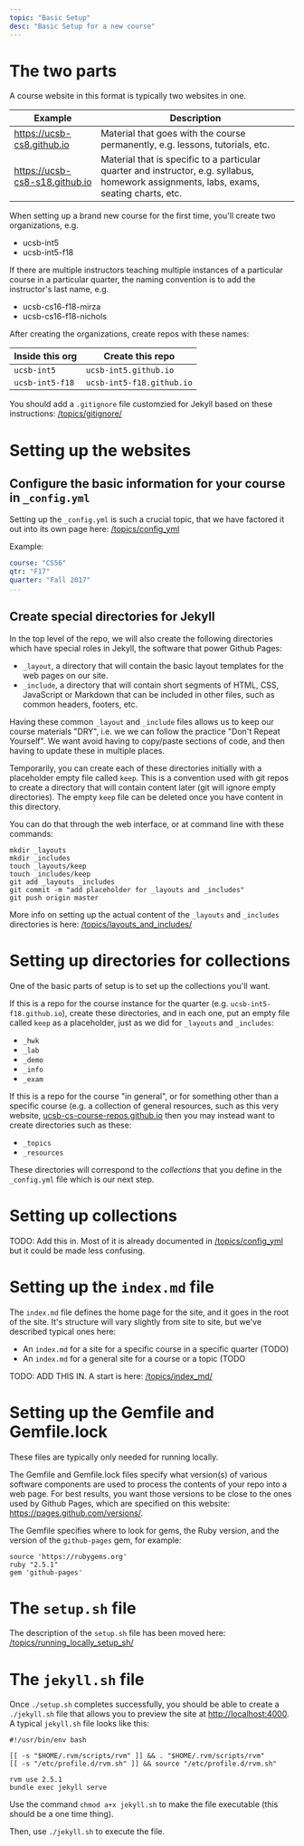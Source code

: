 ```yaml
---
topic: "Basic Setup"
desc: "Basic Setup for a new course"
---
```


# The two parts

A course website in this format is typically two websites in one.

| Example | Description |
|---------|-------------|
| <https://ucsb-cs8.github.io> | Material that goes with the course permanently, e.g. lessons, tutorials, etc. |
| <https://ucsb-cs8-s18.github.io> | Material that is specific to a particular quarter and instructor, e.g. syllabus, homework assignments, labs, exams, seating charts, etc. |

When setting up a brand new course for the first time, you'll create two organizations, e.g.

* ucsb-int5
* ucsb-int5-f18

If there are multiple instructors teaching multiple instances of a particular course in a particular quarter, the naming convention is to add the instructor's last name, e.g.

* ucsb-cs16-f18-mirza
* ucsb-cs16-f18-nichols

After creating the organizations, create repos with these names:

| Inside this org | Create this repo |
|-|-|
| `ucsb-int5` | `ucsb-int5.github.io` |
| `ucsb-int5-f18` | `ucsb-int5-f18.github.io` |

You should add a `.gitignore` file customzied for Jekyll based on these instructions: [/topics/gitignore/](/topics/gitignore/)

# Setting up the websites

## Configure the basic information for your course in `_config.yml`

Setting up the `_config.yml` is such a crucial topic, that we 
have factored it out into its own page here: [/topics/config_yml](/topics/config_yml/)

Example:

```yml
course: "CS56"
qtr: "F17"
quarter: "Fall 2017"
...
```

## Create special directories for Jekyll

In the top level of the repo, we will also create the following directories which have special roles in Jekyll, the software that power Github Pages:

* `_layout`, a directory that will contain the basic layout templates for the web pages on our site.
* `_include`, a directory that will contain short segments of HTML, CSS, JavaScript or Markdown that can be included in other files, such as common headers, footers, etc.  

Having these common `_layout` and `_include` files allows us to keep our course materials "DRY", i.e. we we can follow the practice "Don't Repeat Yourself".  We want avoid having to copy/paste sections of code, and then having to update these in multiple places.

Temporarily, you can create each of these directories initially with a placeholder empty file called `keep`.   This is a convention used with git repos to create a directory that will contain content later (git will ignore empty directories).    The empty `keep` file can be deleted once you have content in this directory.

You can do that through the web interface, or at command line with these commands:

```
mkdir _layouts
mkdir _includes
touch _layouts/keep
touch _includes/keep
git add _layouts _includes
git commit -m "add placeholder for _layouts and _includes"
git push origin master
```

More info on setting up the actual content of the `_layouts` and `_includes` directories is here: [/topics/layouts_and_includes/](/topics/layouts_and_includes/)


# Setting up directories for collections

One of the basic parts of setup is to set up the collections you'll want.

If this is a repo for the course instance for the quarter (e.g. `ucsb-int5-f18.github.io`), create these directories, and in each one, put an empty file called `keep`
as a placeholder, just as we did for `_layouts` and `_includes`:

* `_hwk`
* `_lab`
* `_demo`
* `_info`
* `_exam`

If this is a repo for the course "in general", or for something other than a specific course (e.g. a collection of general resources, such as this very website, [ucsb-cs-course-repos.github.io](/) then you may instead want to create directories such as these:

* `_topics`
* `_resources`

These directories will correspond to the *collections* that you define in the `_config.yml` file which is our next step.

# Setting up collections

TODO: Add this in.   Most of it is already documented in [/topics/config_yml](/topics/config_yml/) but it could be made less confusing.

# Setting up the `index.md` file

The `index.md` file defines the home page for the site, and it goes in the root of the site.  It's structure will vary slightly from site to site, but we've described typical ones here:

* An `index.md` for a site for a specific course in a specific quarter  (TODO)
* An `index.md` for a general site for a course or a topic (TODO

TODO: ADD THIS IN.   A start is here: [/topics/index_md/](/topics/index_md/)

# Setting up the Gemfile and Gemfile.lock

These files are typically only needed for running locally.

The Gemfile and Gemfile.lock files specify what version(s) of various software components are used to process the contents of your repo into a web page.   For best results, you want those versions to be close to the ones used by Github Pages, which are specified on this website: <https://pages.github.com/versions/>.

The Gemfile specifies where to look for gems, the Ruby version, and the version of the `github-pages` gem, for example:

```
source 'https://rubygems.org'
ruby "2.5.1"
gem 'github-pages'
```

# The `setup.sh` file

The description of the `setup.sh` file has been moved here: [/topics/running_locally_setup_sh/](/topics/running_locally_setup_sh/)



# The `jekyll.sh` file

Once `./setup.sh` completes successfully, you should be able to create  a `./jekyll.sh` file that allows you to preview the site at <http://localhost:4000>.  A typical `jekyll.sh` file looks like this:

```
#!/usr/bin/env bash

[[ -s "$HOME/.rvm/scripts/rvm" ]] && . "$HOME/.rvm/scripts/rvm"
[[ -s "/etc/profile.d/rvm.sh" ]] && source "/etc/profile.d/rvm.sh"

rvm use 2.5.1
bundle exec jekyll serve

```

Use the command `chmod a+x jekyll.sh` to make the file executable (this should be a one time thing).

Then, use `./jekyll.sh` to execute the file.

